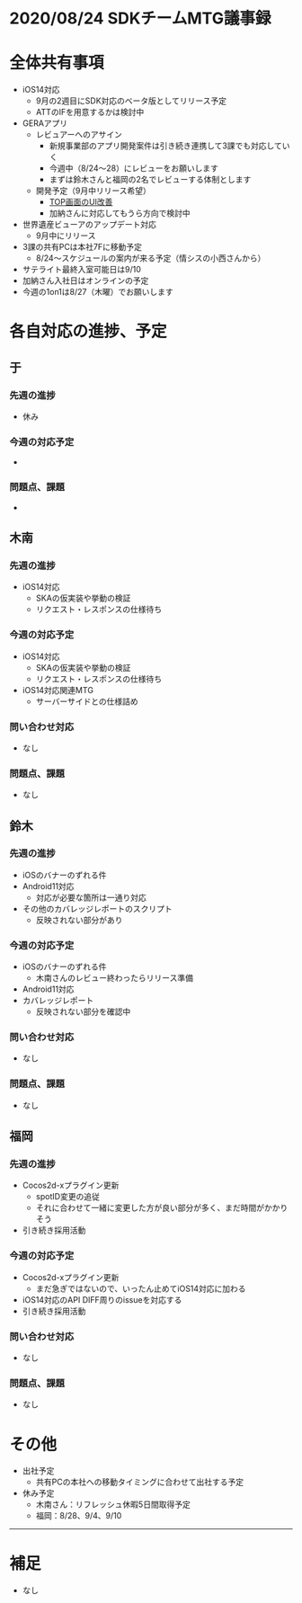# 2020/08/24 SDKチームMTG議事録

# 全体共有事項
- iOS14対応
  - 9月の2週目にSDK対応のベータ版としてリリース予定
  - ATTのIFを用意するかは検討中
- GERAアプリ
  - レビュアーへのアサイン
    - 新規事業部のアプリ開発案件は引き続き連携して3課でも対応していく
    - 今週中（8/24〜28）にレビューをお願いします
    - まずは鈴木さんと福岡の2名でレビューする体制とします
  - 開発予定（9月中リリース希望）
    - [TOP画面のUI改善](https://github.com/fan-ADN/gera-flutter/issues/222)
    - 加納さんに対応してもうら方向で検討中
- 世界遺産ビューアのアップデート対応
  - 9月中にリリース
- 3課の共有PCは本社7Fに移動予定
  - 8/24〜スケジュールの案内が来る予定（情シスの小西さんから）
- サテライト最終入室可能日は9/10
- 加納さん入社日はオンラインの予定
- 今週の1on1は8/27（木曜）でお願いします

# 各自対応の進捗、予定
## 于
### 先週の進捗
- 休み

### 今週の対応予定
-

### 問題点、課題
-

## 木南
### 先週の進捗
- iOS14対応
  - SKAの仮実装や挙動の検証
  - リクエスト・レスポンスの仕様待ち

### 今週の対応予定
- iOS14対応
  - SKAの仮実装や挙動の検証
  - リクエスト・レスポンスの仕様待ち
- iOS14対応関連MTG
  - サーバーサイドとの仕様詰め

### 問い合わせ対応
- なし

### 問題点、課題
- なし

## 鈴木
### 先週の進捗
- iOSのバナーのずれる件
- Android11対応
  - 対応が必要な箇所は一通り対応
- その他のカバレッジレポートのスクリプト
  - 反映されない部分があり

### 今週の対応予定
- iOSのバナーのずれる件
  - 木南さんのレビュー終わったらリリース準備
- Android11対応
- カバレッジレポート
  - 反映されない部分を確認中

### 問い合わせ対応
- なし

### 問題点、課題
- なし

## 福岡
### 先週の進捗
- Cocos2d-xプラグイン更新
  - spotID変更の追従
  - それに合わせて一緒に変更した方が良い部分が多く、まだ時間がかかりそう
- 引き続き採用活動

### 今週の対応予定
- Cocos2d-xプラグイン更新
  - まだ急ぎではないので、いったん止めてiOS14対応に加わる
- iOS14対応のAPI DIFF周りのissueを対応する
- 引き続き採用活動

### 問い合わせ対応
- なし

### 問題点、課題
- なし

# その他
- 出社予定
  - 共有PCの本社への移動タイミングに合わせて出社する予定
- 休み予定
  - 木南さん：リフレッシュ休暇5日間取得予定
  - 福岡：8/28、9/4、9/10

----

# 補足
- なし
